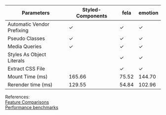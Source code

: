 | Parameters | Styled-Components | fela | emotion
| ---------- | ----------------- | ---- | -------
Automatic Vendor Prefixing | ✓ | ✓ | ✓ |
Pseudo Classes | ✓ | ✓ | ✓ |
Media Queries | ✓ | ✓ | ✓ |
Styles As Object Literals | | ✓ | ✓ |
Extract CSS File | | ✓ | ✓ |
Mount Time (ms)| 165.66 | 75.52 | 144.70
Rerender time (ms) | 129.55 | 54.84 | 102.96

References:<br />
[Feature Comparisons](https://github.com/MicheleBertoli/css-in-js/blob/master/README.md) <br />
[Performance benchmarks](https://github.com/A-gambit/CSS-IN-JS-Benchmarks/blob/master/RESULT.md)
